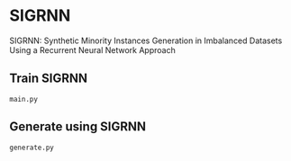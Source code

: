 # SIGRNN
SIGRNN: Synthetic Minority Instances Generation in Imbalanced Datasets Using a Recurrent Neural Network Approach

## Train SIGRNN
<code>main.py</code>

## Generate using SIGRNN
<code>generate.py</code>
